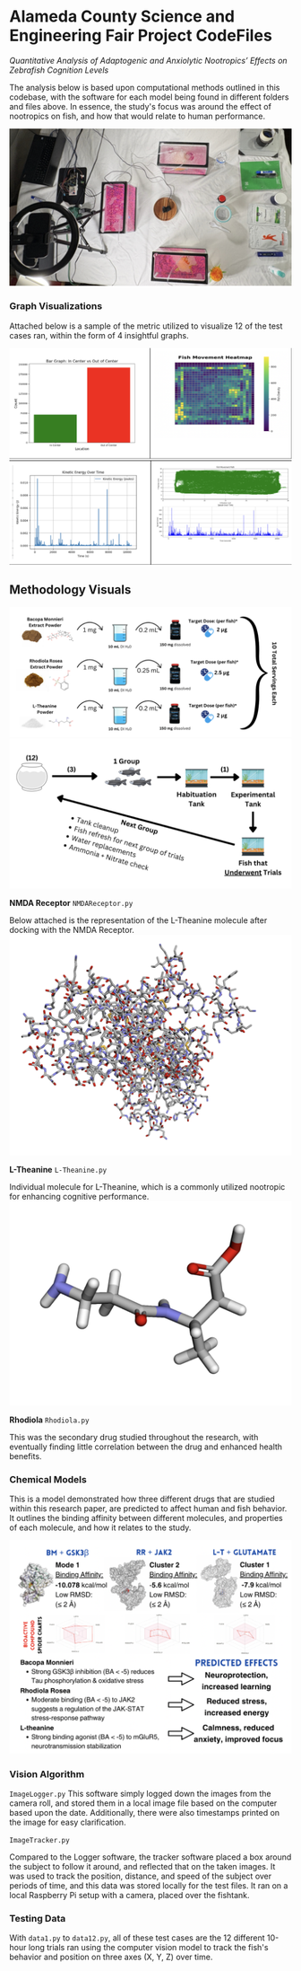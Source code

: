 # Alameda County Science and Engineering Fair Project CodeFiles
*Quantitative Analysis of Adaptogenic and Anxiolytic Nootropics’ Effects on Zebrafish Cognition Levels*

The analysis below is based upon computational methods outlined in this codebase, with the software for each model being found in different folders and files above. In essence, the study's focus was around the effect of nootropics on fish, and how that would relate to human performance.

![Image](Images/Setup.png)

### Graph Visualizations
Attached below is a sample of the metric utilized to visualize 12 of the test cases ran, within the form of 4 insightful graphs.

![Image](Images/GraphPreviewOne.png)
![Image](Images/GraphPreviewTwo.png)

## Methodology Visuals
![Image](Images/DrugDosage.png)
![Image](Images/TestingMethods.png)


**NMDA Receptor** ``NMDAReceptor.py``

Below attached is the representation of the L-Theanine molecule after docking with the NMDA Receptor.
![Image](Images/NMDAReceptor.png)

**L-Theanine**
``L-Theanine.py``

Individual molecule for L-Theanine, which is a commonly utilized nootropic for enhancing cognitive performance.
![Image](Images/LTheanine.png)

**Rhodiola** ``Rhodiola.py``

This was the secondary drug studied throughout the research, with eventually finding little correlation between the drug and enhanced health benefits. 

### Chemical Models
This is a model demonstrated how three different drugs that are studied within this research paper, are predicted to affect human and fish behavior. It outlines the binding affinity between different molecules, and properties of each molecule, and how it relates to the study.

![Image](Images/ChemicalModelsRepresentation.png)



### Vision Algorithm
``ImageLogger.py``
This software simply logged down the images from the camera roll, and stored them in a local image file based on the computer based upon the date. Additionally, there were also timestamps printed on the image for easy clarification.

``ImageTracker.py``

Compared to the Logger software, the tracker software placed a box around the subject to follow it around, and reflected that on the taken images. It was used to track the position, distance, and speed of the subject over periods of time, and this data was stored locally for the test files. It ran on a local Raspberry Pi setup with a camera, placed over the fishtank.

### Testing Data
With ``data1.py`` to ``data12.py``, all of these test cases are the 12 different 10-hour long trials ran using the computer vision model to track the fish's behavior and position on three axes (X, Y, Z) over time.
